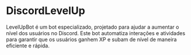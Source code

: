 # DiscordLevelUp
LevelUpBot é um bot especializado, projetado para ajudar a aumentar o nível dos usuários no Discord. Este bot automatiza interações e atividades para garantir que os usuários ganhem XP e subam de nível de maneira eficiente e rápida.
